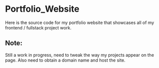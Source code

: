 # Portfolio_Website
 Here is the source code for my portfolio website that showcases all of my frontend / fullstack project work.

## Note:
Still a work in progress, need to tweak the way my projects appear on the page. Also need to obtain a domain name and host the site.
